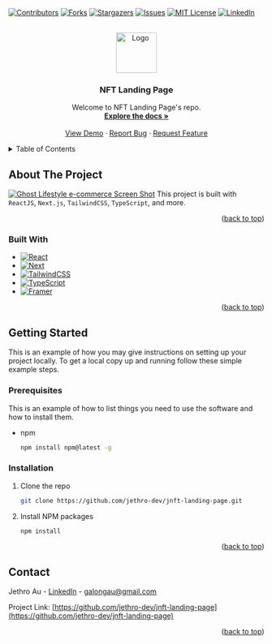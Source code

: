 <!-- Improved compatibility of back to top link: See: https://github.com/othneildrew/Best-README-Template/pull/73 -->

<a name="readme-top"></a>

<!--
*** Thanks for checking out the Best-README-Template. If you have a suggestion
*** that would make this better, please fork the repo and create a pull request
*** or simply open an issue with the tag "enhancement".
*** Don't forget to give the project a star!
*** Thanks again! Now go create something AMAZING! :D
-->

<!-- PROJECT SHIELDS -->
<!--
*** I'm using markdown "reference style" links for readability.
*** Reference links are enclosed in brackets [ ] instead of parentheses ( ).
*** See the bottom of this document for the declaration of the reference variables
*** for contributors-url, forks-url, etc. This is an optional, concise syntax you may use.
*** https://www.markdownguide.org/basic-syntax/#reference-style-links
-->

[![Contributors][contributors-shield]][contributors-url]
[![Forks][forks-shield]][forks-url]
[![Stargazers][stars-shield]][stars-url]
[![Issues][issues-shield]][issues-url]
[![MIT License][license-shield]][license-url]
[![LinkedIn][linkedin-shield]][linkedin-url]

<!-- PROJECT LOGO -->
<br />
<div align="center">
  <a href="https://github.com/jethro-dev/jnft-landing-page">
    <img src="public/image/file.svg" alt="Logo" width="80" height="80">
  </a>

<h3 align="center">NFT Landing Page</h3>

  <p align="center">
    Welcome to NFT Landing Page's repo.
    <br />
    <a href="https://github.com/jethro-dev/jnft-landing-page"><strong>Explore the docs »</strong></a>
    <br />
    <br />
    <a href="https://jnft.vercel.app/">View Demo</a>
    ·
    <a href="https://github.com/jethro-dev/jnft-landing-page/issues">Report Bug</a>
    ·
    <a href="https://github.com/jethro-dev/jnft-landing-page/issues">Request Feature</a>
  </p>
</div>

<!-- TABLE OF CONTENTS -->
<details>
  <summary>Table of Contents</summary>
  <ol>
    <li>
      <a href="#about-the-project">About The Project</a>
      <ul>
        <li><a href="#built-with">Built With</a></li>
      </ul>
    </li>
    <li>
      <a href="#getting-started">Getting Started</a>
      <ul>
        <li><a href="#prerequisites">Prerequisites</a></li>
        <li><a href="#installation">Installation</a></li>
      </ul>
    </li>
    <li><a href="#contact">Contact</a></li>
  </ol>
</details>

<!-- ABOUT THE PROJECT -->

## About The Project

[![Ghost Lifestyle e-commerce Screen Shot][product-screenshot]](https://jethroau.com/)
This project is built with `ReactJS`, `Next.js`, `TailwindCSS`, `TypeScript`, and more.

<p align="right">(<a href="#readme-top">back to top</a>)</p>

### Built With

- [![React][react.js]][react-url]
- [![Next][nextjs.org]][nextjs-url]
- [![TailwindCSS][tailwindcss.com]][tailwindcss-url]
- [![TypeScript][typescriptlang.org]][typescript-url]
- [![Framer][framer.com]][framer-url]

<p align="right">(<a href="#readme-top">back to top</a>)</p>

<!-- GETTING STARTED -->

## Getting Started

This is an example of how you may give instructions on setting up your project locally.
To get a local copy up and running follow these simple example steps.

### Prerequisites

This is an example of how to list things you need to use the software and how to install them.

- npm
  ```sh
  npm install npm@latest -g
  ```

### Installation

1. Clone the repo
   ```sh
   git clone https://github.com/jethro-dev/jnft-landing-page.git
   ```
2. Install NPM packages
   ```sh
   npm install
   ```

<p align="right">(<a href="#readme-top">back to top</a>)</p>

<!-- CONTACT -->

## Contact

Jethro Au - [LinkedIn](https://www.linkedin.com/in/galongau/) - galongau@gmail.com

Project Link: [https://github.com/jethro-dev/jnft-landing-page](https://github.com/jethro-dev/jnft-landing-page)

<p align="right">(<a href="#readme-top">back to top</a>)</p>

<!-- MARKDOWN LINKS & IMAGES -->
<!-- https://www.markdownguide.org/basic-syntax/#reference-style-links -->

[contributors-shield]: https://img.shields.io/github/contributors/jethro-dev/jnft-landing-page.svg?style=for-the-badge
[contributors-url]: https://github.com/jethro-dev/jnft-landing-page/graphs/contributors
[forks-shield]: https://img.shields.io/github/forks/jethro-dev/jnft-landing-page.svg?style=for-the-badge
[forks-url]: https://github.com/jethro-dev/jnft-landing-page/network/members
[stars-shield]: https://img.shields.io/github/stars/jethro-dev/jnft-landing-page.svg?style=for-the-badge
[stars-url]: https://github.com/jethro-dev/jnft-landing-page/stargazers
[issues-shield]: https://img.shields.io/github/issues/jethro-dev/jnft-landing-page.svg?style=for-the-badge
[issues-url]: https://github.com/jethro-dev/jnft-landing-page/issues
[license-shield]: https://img.shields.io/github/license/jethro-dev/jnft-landing-page.svg?style=for-the-badge
[license-url]: https://github.com/jethro-dev/jnft-landing-page/blob/master/LICENSE.txt
[linkedin-shield]: https://img.shields.io/badge/-LinkedIn-black.svg?style=for-the-badge&logo=linkedin&colorB=555
[linkedin-url]: https://www.linkedin.com/in/galongau/
[product-screenshot]: public/image/screenshot.png
[next.js]: https://img.shields.io/badge/next.js-000000?style=for-the-badge&logo=nextdotjs&logoColor=white
[next-url]: https://nextjs.org/
[react.js]: https://img.shields.io/badge/React-20232A?style=for-the-badge&logo=react&logoColor=61DAFB
[react-url]: https://reactjs.org/
[vue.js]: https://img.shields.io/badge/Vue.js-35495E?style=for-the-badge&logo=vuedotjs&logoColor=4FC08D
[vue-url]: https://vuejs.org/
[angular.io]: https://img.shields.io/badge/Angular-DD0031?style=for-the-badge&logo=angular&logoColor=white
[angular-url]: https://angular.io/
[svelte.dev]: https://img.shields.io/badge/Svelte-4A4A55?style=for-the-badge&logo=svelte&logoColor=FF3E00
[svelte-url]: https://svelte.dev/
[laravel.com]: https://img.shields.io/badge/Laravel-FF2D20?style=for-the-badge&logo=laravel&logoColor=white
[laravel-url]: https://laravel.com
[bootstrap.com]: https://img.shields.io/badge/Bootstrap-563D7C?style=for-the-badge&logo=bootstrap&logoColor=white
[bootstrap-url]: https://getbootstrap.com
[jquery.com]: https://img.shields.io/badge/jQuery-0769AD?style=for-the-badge&logo=jquery&logoColor=white
[jquery-url]: https://jquery.com
[tailwindcss.com]: https://img.shields.io/badge/tailwindcss-%2338B2AC.svg?style=for-the-badge&logo=tailwind-css&logoColor=white
[tailwindcss-url]: https://tailwindcss.com
[framer.com]: https://img.shields.io/badge/Framer-black?style=for-the-badge&logo=framer&logoColor=blue
[framer-url]: https://www.framer.com/motion/
[redux.js.org]: https://img.shields.io/badge/redux-%23593d88.svg?style=for-the-badge&logo=redux&logoColor=white
[redux-url]: https://redux.js.org/
[nextjs.org]: https://img.shields.io/badge/Next-black?style=for-the-badge&logo=next.js&logoColor=white
[nextjs-url]: https://nextjs.org/
[typescriptlang.org]: https://img.shields.io/badge/typescript-%23007ACC.svg?style=for-the-badge&logo=typescript&logoColor=white
[typescript-url]: https://www.typescriptlang.org/

